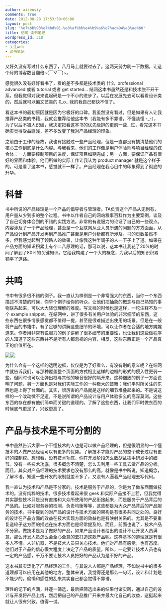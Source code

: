 ```yaml
---
author: aisensiy
comments: true
date: 2012-08-28 17:53:59+00:00
layout: post
slug: '%e7%bb%93%e7%bd%91-%e8%af%bb%e4%b9%a6%e7%ac%94%e8%ae%b0'
title: 结网 读书笔记
wordpress_id: 318
categories:
- 关注web
- 读书笔记
---
```


又好久没有写过什么东西了，八月马上就要过去了。这两天努力刷一下数据，让这个月的博客数目翻倍~(￣▽￣)~。

感觉很久没有好好看书了，看的差不多都是技术类的 什么  professional advanced 或者 tutorial 或者 get started... 结网这本书虽然还是和技术脱不开干系，但我觉得对我来说起码是一个不小的进步了。以后在发展先去可以看看设计类的，然后就可以偏文艺类的 0_o...我的我自己都快不信了。

看这本书的最初原因就是因为它极好的口碑。我虽然没有看过，但是如果有人让我推荐产品类的书籍，我就会推荐给他这本书（我能有多不靠谱，不懂装懂 -_-），为了以后不被人识破，我决定把看这本书的优先级排的更前一些...过，看完这本书确实觉得受益匪浅，差不多改变了我对产品经理的印象。

之前由于工作的缘故，我也有接触过一些产品经理，但是一直都没有搞清楚他们的核心工作到底是什么内容。与我看来，他们的工作像是用户体验师与项目经理的综合体：一方面要控制项目的进度，保证项目如期完成；另一方面，要保证产品有很好的界面和体验。他们所做的实际工作让我认为 product manager 就是这个样子的。可是看了这本书，感觉就不一样了。产品经理在我心目中的印象得到了彻底的升华。


# 科普

书中所说的产品经理是一个产品的倡导者与管理者。TA负责这个产品从无到有，用户量从少到多的整个过程。书中以作者自己的网站糗事百科作为主要案例，谈及了自己切身体会到的不错的实践方法。非常的有说服力的论证了自己的一些观点。内容涉及了一个产品经理，甚至是一个互联网从业人员所遇的问题的方方面面，从产品设计到产品开发再到产品推广甚至是用户分析都有所涉及。书的页数虽然不多，但我感觉起到了领路人的效果，让像我这种半调子的人一下子上了道。如果在产品方面的知识积累上有个二八原理的话，那可以说，这本书让我花了20%的时间了解到了80%的关键知识。它给我构建了一个大的概念，为我以后的知识积累铺平了道路。


# 共鸣


书中有很多很不错的例子。我一直认为样例是一个非常强大的东西，当你一个东西描述不清楚的时候，你举个例子给你的听众，让他们把抽象的概念与自己熟知的事物联系起来，可以大大降低理解的难度。写文档的时候也是这样，一坨注释不及一个 example snippet。在结网中，讲了很多有关用户体验的非常细节的东西，这些东西在很多情景感觉都不值得一提，甚至是很难描述出使用的场景。但是在一般将产品的书籍中，有了足够的讲解这些细节的环境，可以让作者在合适的地方娓娓道来。作者用非常有说服力的例子讲解了很多细节的重要性，也让我们这些做程序的人知道了这些东西并不是所有人都忽视的内容，相反，这些东西正是一个产品真正的价值所在。


[![](http://aisensiy-wordpress.stor.sinaapp.com/uploads/2012/08/QQ截图20120829015054.png)](http://aisensiy-wordpress.stor.sinaapp.com/uploads/2012/08/QQ截图20120829015054.png)[![](http://aisensiy-wordpress.stor.sinaapp.com/uploads/2012/08/QQ截图20120829015119-300x222.png)](http://aisensiy-wordpress.stor.sinaapp.com/uploads/2012/08/QQ截图20120829015119.png)


为什么会有一个这样的透明边框，仅仅是为了好看么，有没有别的意义呢？在结网中就告诉我们，与那种覆盖整个页面的方式相比这样的边框的形式的侵入性更弱一些，但同时也可以让弹出框与其他的噪音很好的隔开来。这种细致的例子一方面说明了问题，另一方面也是对我们实际工作的一种极大的鼓舞：我们平时所关注的东西也是上得了台面的。其实，很厉害的产品就是这样的细节堆叠起来的。不是说这样的一个改动微不足道，不是说所谓的产品设计与用户体验多么的高深莫测。这些东西的存在都有他们简单而关键的道理的。了解了这些东西，让我们平时做东西的时候底气更足了，兴致更高了。


# 产品与技术是不可分割的


书中虽然告诉大家一个不懂技术的人也是可以做产品经理的，但是很明显的一个懂技术的人做产品经理可以有更多的优势。了解技术才能对产品的整个成长过程有更好的控制权。想想看，没有技术功底，你在开发阶段怎么敢胡乱插手研发中的细节。没有一些技术功底，很多概念不清楚，怎么去利用一些工具去做产品的分析。而且，其实对产品经理的技术要求也没有那么的高，就像是书中所说，知道概念，了解术语，知道一些开发的限制就差不多了，又没有人逼着产品经理去写代码。

我一直认为技术和产品是不分家的。技术是服务于产品的，你是为了做东西而做技术的。没有纯粹的技术，很多技术看起来很 geek 和实际产品接不上茬，但我觉得其实那些技术只是没有直接和大众所使用的产品衔接起来，而是服务于产品背后的产品的。比如对服务器的检测，负责均衡等等，这些都是为大众产品背后的产品服务的技术。书中提到的对产品的设计与技术方面的架构是有很多共同之处的。良好的设计在产品方面的效益在技术实现方面的效益也是有映射关系的。尤其是不要重复造轮子这方面的描述在技术方面也是经常提及的。而且，前面也说了，技术产品不分家。做技术是为了做好的产品，如果产品设计者给出的设计不让开发人员满意，那么开发人员怎么会全心全意的去打造这款产品呢。这样基本的道理就是有很多人不懂。人非机器，不是技术人员只关心技术。他们对产品有感觉，也有态度。他们对于产品的信心很大程度上决定了产品的质量。所以，一定要让技术人员也有一定的产品感，千万不要让技术人员把好的产品认为是不好的产品。

这本书其实泛化了产品经理的工作。与其说人人都是产品经理，不如说书中的很多道理都可以应用在其他的地方。整体来说，我觉得还是那么一句话，设计和计划是不能少的。偷懒和感性的乱来其实自己都会觉得不靠谱。

理性的记下的点滴，并逐一筛选，最后把筛选出来的结果付诸实践，通过自己的设计与开发将产品上线，然后把自己的产品推广开来并最大化自己的收益，这挺起来就让人很有兴致，值得一试。
